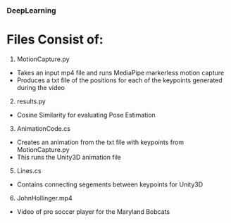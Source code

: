 ### DeepLearning
# Files Consist of:
1. MotionCapture.py
* Takes an input mp4 file and runs MediaPipe markerless motion capture
* Produces a txt file of the positions for each of the keypoints generated during the video
2. results.py
* Cosine Similarity for evaluating Pose Estimation 
3. AnimationCode.cs
* Creates an animation from the txt file with keypoints from MotionCapture.py
* This runs the Unity3D animation file
5. Lines.cs
* Contains connecting segements between keypoints for Unity3D

6. JohnHollinger.mp4
* Video of pro soccer player for the Maryland Bobcats
